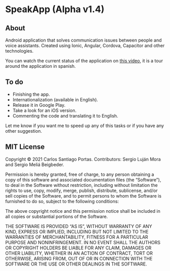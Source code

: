 # SpeakApp (Alpha v1.4)

## About

Android application that solves communication issues between people and voice assistants. Created using Ionic, Angular, Cordova, Capacitor and other technologies.

You can watch the current status of the application on [this video](https://youtu.be/T9wz_-l42aY), it is a tour around the application in spanish.

## To do

- Finishing the app.
- Internationalization (available in English).
- Release it in Google Play.
- Take a look for an iOS version.
- Commenting the code and translating it to English.

Let me know if you want me to speed up any of this tasks or if you have any other suggestion.


## MIT License

Copyright © 2021 Carlos Santiago Portas. Contributors: Sergio Luján Mora and Sergio Meliá Beigbeder.

Permission is hereby granted, free of charge, to any person obtaining a copy of this software and associated documentation files (the “Software”), to deal in the Software without restriction, including without limitation the rights to use, copy, modify, merge, publish, distribute, sublicense, and/or sell copies of the Software, and to permit persons to whom the Software is furnished to do so, subject to the following conditions:

The above copyright notice and this permission notice shall be included in all copies or substantial portions of the Software.

THE SOFTWARE IS PROVIDED “AS IS”, WITHOUT WARRANTY OF ANY KIND, EXPRESS OR IMPLIED, INCLUDING BUT NOT LIMITED TO THE WARRANTIES OF MERCHANTABILITY, FITNESS FOR A PARTICULAR PURPOSE AND NONINFRINGEMENT. IN NO EVENT SHALL THE AUTHORS OR COPYRIGHT HOLDERS BE LIABLE FOR ANY CLAIM, DAMAGES OR OTHER LIABILITY, WHETHER IN AN ACTION OF CONTRACT, TORT OR OTHERWISE, ARISING FROM, OUT OF OR IN CONNECTION WITH THE SOFTWARE OR THE USE OR OTHER DEALINGS IN THE SOFTWARE.
